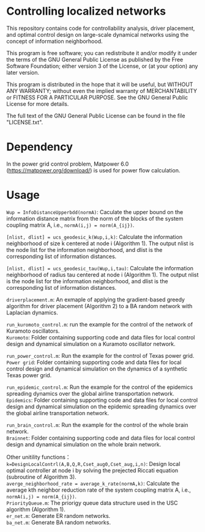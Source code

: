 # Controlling localized networks
This repository contains code for controllability analysis, driver placement, and optimal control design on large-scale dynamical networks using the concept of information neighborhood.

This program is free software; you can redistribute it and/or modify it under the terms of the GNU General Public License as published by the Free Software Foundation; either version 3 of the License, or (at your option) any later version.

This program is distributed in the hope that it will be useful, but WITHOUT ANY WARRANTY; without even the implied warranty of MERCHANTABILITY or FITNESS FOR A PARTICULAR PURPOSE. See the GNU General Public License for more details.


The full text of the GNU General Public License can be found in the file "LICENSE.txt".


# Dependency


In the power grid control problem, Matpower 6.0 (https://matpower.org/download/) is used for power flow calculation.


# Usage

`Wup = InfoDistanceUpperbdd(normA)`: Caculate the upper bound on the information distance matrix from the norm of the blocks of the system coupling matrix A, i.e., `normA(i,j) = norm(A_{ij})`.

`[nlist, dlist] = ucs_geodesic_k(Wup,i,k)`: Calculate the information neighborhood of size k centered at node i (Algorithm 1). The output nlist is the node list for the information neighborhood, and dlist is the corresponding list of information distances.

`[nlist, dlist] = ucs_geodesic_tau(Wup,i,tau)`: Calculate the information neighborhood of radius tau centered at node i (Algorithm 1). The output nlist is the node list for the information neighborhood, and dlist is the corresponding list of information distances.

`driverplacement.m`: An exmaple of applying the gradient-based greedy algorithm for driver placement (Algorithm 2) to a BA random network with Laplacian dynamics.

`run_kuromoto_control.m`: run the example for the control of the network of Kuramoto oscillators.<br/>
`Kuromoto`: Folder containing supporting code and data files for local control design and dynamical simulation on a Kuramoto oscillator network.

`run_power_control.m`: Run the example for the control of Texas power grid.<br/> 
`Power grid`: Folder containing supporting code and data files for local control design and dynamical simulation on the dynamics of a synthetic Texas power grid.

`run_epidemic_control.m`: Run the example for the control of the epidemics spreading dynamics over the global airline transportation network.<br/> 
`Epidemics`: Folder containing supporting code and data files for local control design and dynamical simulation on the epidemic spreading dynamics over the global airline transportation network.

`run_brain_control.m`: Run the example for the control of the whole brain network.<br/> 
`Brainnet`: Folder containing supporting code and data files for local control design and dynamical simulation on the whole brain network.

Other unitility functions：<br/>
`k=DesignLocalContrl(A,B,Q,R,Cset_aug0,Cset_aug,i,n)`: Design local optimal controller at node i by solving the prejected Riccati equation (subroutine of Algorithm 3).<br/>
`averge_neighborhood_rate = average_k_rate(normA,k)`: Calculate the average kth neighbor reduction rate of the system coupling matrix A, i.e., `normA(i,j) = norm(A_{ij})`.<br/>
`PriorityQueue.m`: The priorigy queue data structure used in the USC algorithm (Algorithm 1).<br/>
`er_net.m`: Generate ER random networks.<br/>
`ba_net.m`: Generate BA random networks.<br/>

